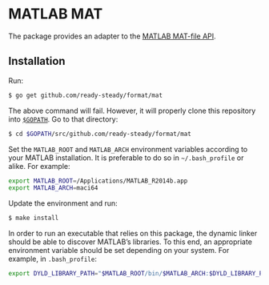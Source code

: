 # MATLAB MAT

The package provides an adapter to the [MATLAB MAT-file API][1].

## Installation

Run:

```bash
$ go get github.com/ready-steady/format/mat
```

The above command will fail. However, it will properly clone this repository
into [`$GOPATH`][2]. Go to that directory:

```bash
$ cd $GOPATH/src/github.com/ready-steady/format/mat
```

Set the `MATLAB_ROOT` and `MATLAB_ARCH` environment variables according to your
MATLAB installation. It is preferable to do so in `~/.bash_profile` or alike.
For example:

```bash
export MATLAB_ROOT=/Applications/MATLAB_R2014b.app
export MATLAB_ARCH=maci64
```

Update the environment and run:

```bash
$ make install
```

In order to run an executable that relies on this package, the dynamic linker
should be able to discover MATLAB’s libraries. To this end, an appropriate
environment variable should be set depending on your system. For example, in
`.bash_profile`:

```bash
export DYLD_LIBRARY_PATH="$MATLAB_ROOT/bin/$MATLAB_ARCH:$DYLD_LIBRARY_PATH"
```

[1]: http://www.mathworks.com/help/pdf_doc/matlab/apiext.pdf
[2]: https://golang.org/doc/code.html#GOPATH
